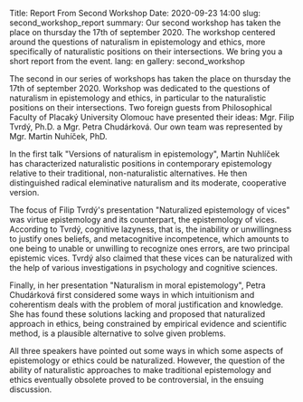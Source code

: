 Title: Report From Second Workshop
Date: 2020-09-23 14:00
slug: second_workshop_report
summary: Our second workshop has taken the place on thursday the 17th of september 2020. The workshop centered around the questions of naturalism in epistemology and ethics, more specifically of naturalistic positions on their intersections. We bring you a short report from the event.
lang: en
gallery: second_workshop

The second in our series of workshops has taken the place on thursday the 17th
of september 2020. Workshop was dedicated to the questions of naturalism in
epistemology and ethics, in particular to the naturalistic positions on their
intersections. Two foreign guests from Philosophical Faculty of Placaký
University Olomouc have presented their ideas: Mgr. Filip Tvrdý, Ph.D. a Mgr.
Petra Chudárková. Our own team was represented by Mgr. Martin Nuhíček, PhD.

In the first talk "Versions of naturalism in epistemology", Martin Nuhlíček has
characterized naturalistic positions in contemporary epistemology relative to
their traditional, non-naturalistic alternatives. He then distinguished radical
eleminative naturalism and its moderate, cooperative version.

The focus of Filip Tvrdý's presentation "Naturalized epistemology of vices" was
virtue epistemology and its counterpart, the epistemology of vices. According to
Tvrdý, cognitive lazyness, that is, the inability or unwillingness to justify ones
beliefs, and metacognitive incompetence, which amounts to one being to unable or
unwilling to recognize ones errors, are two principal epistemic vices. Tvrdý
also claimed that these vices can be naturalized with the help of various
investigations in psychology and cognitive sciences.

Finally, in her presentation "Naturalism in moral epistemology", Petra Chudárková
first considered some ways in which intuitionism and coherentism
deals with the problem of moral justification and knowledge. She has found these
solutions lacking and proposed that naturalized approach in ethics, being 
constrained by empirical evidence and scientific method, is a plausible
alternative to solve given problems.

All three speakers have pointed out some ways in which some aspects of
epistemology or ethics could be naturalized. However, the question of the
ability of naturalistic approaches to make traditional epistemology and ethics
eventually obsolete proved to be controversial, in the ensuing discussion.

  
